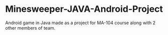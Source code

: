 # Minesweeper-JAVA-Android-Project
Android game in Java made as a project for MA-104 course along with 2 other members of team.
